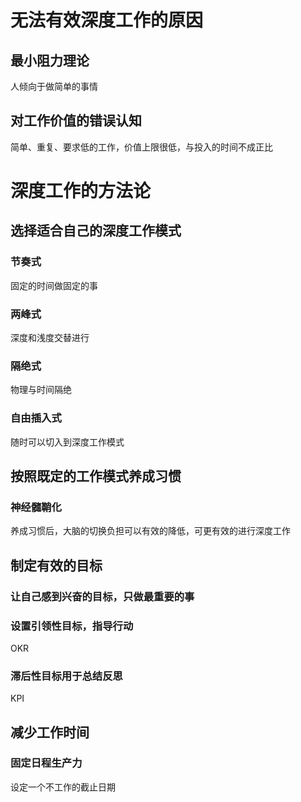 # 无法有效深度工作的原因
## 最小阻力理论
人倾向于做简单的事情

## 对工作价值的错误认知
简单、重复、要求低的工作，价值上限很低，与投入的时间不成正比



# 深度工作的方法论
## 选择适合自己的深度工作模式
### 节奏式
固定的时间做固定的事
### 两峰式
深度和浅度交替进行
### 隔绝式
物理与时间隔绝
### 自由插入式
随时可以切入到深度工作模式

## 按照既定的工作模式养成习惯
### 神经髓鞘化
养成习惯后，大脑的切换负担可以有效的降低，可更有效的进行深度工作


## 制定有效的目标
### 让自己感到兴奋的目标，只做最重要的事
### 设置引领性目标，指导行动
OKR
### 滞后性目标用于总结反思
KPI

## 减少工作时间
### 固定日程生产力
设定一个不工作的截止日期
